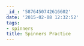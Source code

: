```yaml
---
_id_: '5876450742616602'
date: '2015-02-08 12:32:52'
tags:
- spinners
title: Spinners Practice
---
```


